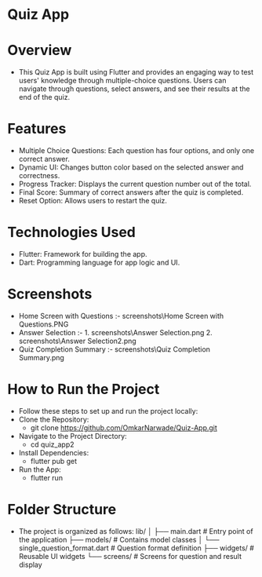 # Quiz App

# Overview
 - This Quiz App is built using Flutter and provides an engaging way to test users' knowledge through multiple-choice questions. Users can navigate through questions, select answers, and see their results at the end of the quiz.

# Features
 - Multiple Choice Questions: Each question has four options, and only one correct answer.
 - Dynamic UI: Changes button color based on the selected answer and correctness.
 - Progress Tracker: Displays the current question number out of the total.
 - Final Score: Summary of correct answers after the quiz is completed.
 - Reset Option: Allows users to restart the quiz.

# Technologies Used
 - Flutter: Framework for building the app.
 - Dart: Programming language for app logic and UI.

# Screenshots
- Home Screen with Questions :- screenshots\Home Screen with Questions.PNG
- Answer Selection :- 1. screenshots\Answer Selection.png
                      2. screenshots\Answer Selection2.png
- Quiz Completion Summary :- screenshots\Quiz Completion Summary.png

# How to Run the Project
 - Follow these steps to set up and run the project locally:
 - Clone the Repository:
   - git clone https://github.com/OmkarNarwade/Quiz-App.git
 - Navigate to the Project Directory:
   - cd quiz_app2
 - Install Dependencies:
   - flutter pub get
 - Run the App:
   - flutter run

# Folder Structure
 - The project is organized as follows:
lib/
│
├── main.dart                  # Entry point of the application
├── models/                    # Contains model classes
│   └── single_question_format.dart # Question format definition
├── widgets/                   # Reusable UI widgets
└── screens/                   # Screens for question and result display


